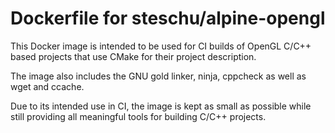 # Dockerfile for steschu/alpine-opengl

This Docker image is intended to be used for CI builds of OpenGL C/C++ based projects that use CMake for their project description.

The image also includes the GNU gold linker, ninja, cppcheck as well as wget and ccache.

Due to its intended use in CI, the image is kept as small as possible while still providing all meaningful tools for building C/C++ projects.
